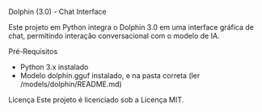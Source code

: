 Dolphin (3.0) - Chat Interface

Este projeto em Python integra o Dolphin 3.0 em uma interface gráfica de chat, permitindo interação conversacional com o modelo de IA.

Pré-Requisitos
- Python 3.x instalado
- Modelo dolphin.gguf instalado, e na pasta correta (ler /models/dolphin/README.md)

Licença
Este projeto é licenciado sob a Licença MIT.
